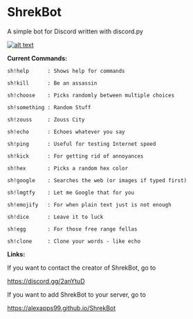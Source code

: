 # ShrekBot
A simple bot for Discord written with discord.py

[![alt text][image]][hyperlink]

  [hyperlink]: https://discord.gg/2anYtuD
  [image]: https://discordapp.com/api/guilds/421840338907299841/widget.png?style=banner2 (Join ShrekBot Official Today!)

**Current Commands:**
```
sh!help      : Shows help for commands

sh!kill      : Be an assassin

sh!choose    : Picks randomly between multiple choices

sh!something : Random Stuff

sh!zouss     : Zouss City

sh!echo      : Echoes whatever you say

sh!ping      : Useful for testing Internet speed

sh!kick      : For getting rid of annoyances

sh!hex       : Picks a random hex color

sh!google    : Searches the web (or images if typed first)

sh!lmgtfy    : Let me Google that for you

sh!emojify   : For when plain text just is not enough

sh!dice      : Leave it to luck

sh!egg       : For those free range fellas

sh!clone     : Clone your words - like echo
```
**Links:**

If you want to contact the creator of ShrekBot, go to

https://discord.gg/2anYtuD


If you want to add ShrekBot to your server, go to 

https://alexapps99.github.io/ShrekBot
